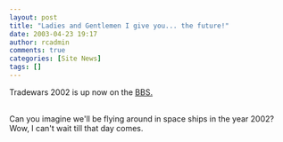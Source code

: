 ```yaml
---
layout: post
title: "Ladies and Gentlemen I give you... the future!"
date: 2003-04-23 19:17
author: rcadmin
comments: true
categories: [Site News]
tags: []
---
```

Tradewars 2002 is up now on the <a href=telnet://bbs.bitsmack.com>BBS.</a>
<br />

<br />
Can you imagine we'll be flying around in space ships in the year 2002? Wow, I can't wait till that day comes.
